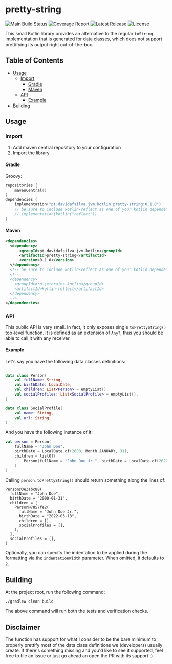 # pretty-string


[![Main Build Status](https://img.shields.io/github/actions/workflow/status/davidafsilva/pretty-string/main-build.yml?branch=main&label=Build&style=flat-square)](https://github.com/davidafsilva/pretty-string/actions/workflows/main-build.yml)
[![Coverage Report](https://img.shields.io/coveralls/github/davidafsilva/pretty-string?color=brightgreen&label=Coverage&style=flat-square)](https://coveralls.io/github/davidafsilva/pretty-string)
[![Latest Release](https://img.shields.io/maven-central/v/pt.davidafsilva.jvm.kotlin/pretty-string?color=brightgreen&label=Latest%20Release&style=flat-square)](https://repo1.maven.org/maven2/pt/davidafsilva/jvm/kotlin/pretty-string/)
[![License](https://img.shields.io/github/license/davidafsilva/pretty-string?color=brightgreen&label=License&logo=License&style=flat-square)](https://opensource.org/licenses/BSD-3-Clause)

This small Kotlin library provides an alternative to the regular `toString` implementation that is generated for data
classes, which does not support prettifying its output right out-of-the-box.

## Table of Contents
* [Usage](#usage)
  + [Import](#import)
    - [Gradle](#gradle)
    - [Maven](#maven)
  + [API](#api)
    - [Example](#example)
* [Building](#building)

## Usage

### Import
1. Add maven central repository to your configuration
2. Import the library

#### Gradle
Groovy:
```kotlin
repositories {
    mavenCentral()
}
dependencies {
    implementation("pt.davidafsilva.jvm.kotlin:pretty-string:0.1.0")
    // be sure to include kotlin-reflect as one of your kotlin dependencies, if you don't have it already
    // implementation(kotlin("reflect")) 
}
```

#### Maven
```xml
<dependencies>
  <dependency>
      <groupId>pt.davidafsilva.jvm.kotlin</groupId>
      <artifactId>pretty-string</artifactId>
      <version>0.1.0</version>
  </dependency>
  <!-- be sure to include kotlin-reflect as one of your kotlin dependencies, if you don't have it already -->
  <!--
  <dependency>
    <groupId>org.jetbrains.kotlin</groupId>
    <artifactId>kotlin-reflect</artifactId>
  </dependency>
  -->
</dependencies>
```

### API

This public API is very small. In fact, it only exposes single `toPrettyString()` top-level function. It is defined 
as an extension of `Any?`, thus you should be able to call it with any receiver.

#### Example

Let's say you have the following data classes definitions:

```kotlin

data class Person(
    val fullName: String,
    val birthDate: LocalDate,
    val children: List<Person> = emptyList(),
    val socialProfiles: List<SocialProfile> = emptyList(),
)

data class SocialProfile(
    val name: String,
    val url: String
)
```

And you have the following instance of it:
```kotlin
val person = Person(
    fullName = "John Doe",
    birthDate = LocalDate.of(2000, Month.JANUARY, 31),
    children = listOf(
        Person(fullName = "John Doe Jr.", birthDate = LocalDate.of(2022, Month.MARCH, 13))
    )
)
```

Calling `person.toPrettyString()` should return something along the lines of:
```text
Person@3e3abc88(
  fullName = "John Doe",
  birthDate = "2000-01-31",
  children = [
    Person@7857fe2(
      fullName = "John Doe Jr.",
      birthDate = "2022-03-13",
      children = [],
      socialProfiles = [],
    ),
  ],
  socialProfiles = [],
)
```

Optionally, you can specify the indentation to be applied during the formatting via the `indentationWidth` parameter. 
When omitted, it defaults to `2`.

## Building
At the project root, run the following command:
```shell
./gradlew clean build
```

The above command will run both the tests and verification checks.

## Disclaimer

The function has support for what I consider to be the bare minimum to properly prettify most of the data class
definitions we (developers) usually create. If there's something missing and you'd like to see it supported, feel free
to file an issue or just go ahead an open the PR with its support :)
